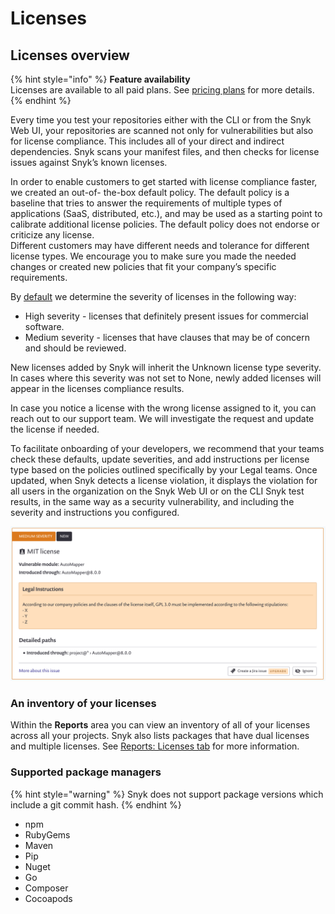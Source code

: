 # Licenses

## Licenses overview

{% hint style="info" %}
**Feature availability**\
Licenses are available to all paid plans. See [pricing plans](https://snyk.io/plans/) for more details.
{% endhint %}

Every time you test your repositories either with the CLI or from the Snyk Web UI, your repositories are scanned not only for vulnerabilities but also for license compliance. This includes all of your direct and indirect dependencies. Snyk scans your manifest files, and then checks for license issues against Snyk’s known licenses.

In order to enable customers to get started with license compliance faster, we created an out-of- the-box default policy. The default policy is a baseline that tries to answer the requirements of multiple types of applications (SaaS, distributed, etc.), and may be used as a starting point to calibrate additional license policies. The default policy does not endorse or criticize any license.\
Different customers may have different needs and tolerance for different license types. We encourage you to make sure you made the needed changes or created new policies that fit your company’s specific requirements.

By [default](https://docs.snyk.io/fixing-and-prioritizing-issues/policies/shared-policies-overview) we determine the severity of licenses in the following way:

* High severity - licenses that definitely present issues for commercial software.
* Medium severity - licenses that have clauses that may be of concern and should be reviewed.

New licenses added by Snyk will inherit the Unknown license type severity. In cases where this severity was not set to None, newly added licenses will appear in the licenses compliance results.

In case you notice a license with the wrong license assigned to it, you can reach out to our support team. We will investigate the request and update the license if needed.

To facilitate onboarding of your developers, we recommend that your teams check these defaults, update severities, and add instructions per license type based on the policies outlined specifically by your Legal teams. Once updated, when Snyk detects a license violation, it displays the violation for all users in the organization on the Snyk Web UI or on the CLI Snyk test results, in the same way as a security vulnerability, and including the severity and instructions you configured.

![](<../../../../.gitbook/assets/image (2) (1) (1) (1) (1).png>)

### **An inventory of your licenses**

Within the **Reports** area you can view an inventory of all of your licenses across all your projects. Snyk also lists packages that have dual licenses and multiple licenses. See [Reports: Licenses tab](reports-licenses-tab.md) for more information.

### **Supported package managers**

{% hint style="warning" %}
Snyk does not support package versions which include a git commit hash.
{% endhint %}

* npm
* RubyGems
* Maven
* Pip
* Nuget
* Go
* Composer
* Cocoapods
